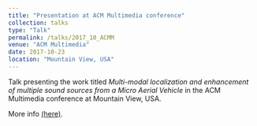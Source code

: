 ```yaml
---
title: "Presentation at ACM Multimedia conference"
collection: talks
type: "Talk"
permalink: /talks/2017_10_ACMM
venue: "ACM Multimedia"
date: 2017-10-23
location: "Mountain View, USA"
---
```


Talk presenting the work titled *Multi-modal localization and enhancement of multiple sound sources from a Micro Aerial Vehicle* in the ACM Multimedia conference at Mountain View, USA.

More info [(here)](https://risama.github.io/publication/2017_ACMM).



